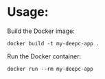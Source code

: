 # Usage:
Build the Docker image:
```
docker build -t my-deepc-app .
```

Run the Docker container:
```
docker run --rm my-deepc-app
```